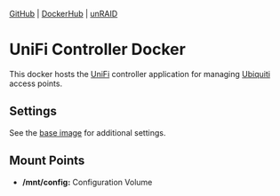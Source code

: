 [GitHub](https://github.com/nephatrine/docker-unifi) |
[DockerHub](https://hub.docker.com/r/nephatrine/unifi/) |
[unRAID](https://github.com/nephatrine/unraid-docker-templates)

# UniFi Controller Docker

This docker hosts the [UniFi](https://unifi-sdn.ubnt.com/) controller application for managing [Ubiquiti](https://www.ubnt.com/) access points.

## Settings

See the [base image](https://github.com/nephatrine/docker-base-alpine) for additional settings.

## Mount Points

- **/mnt/config:** Configuration Volume